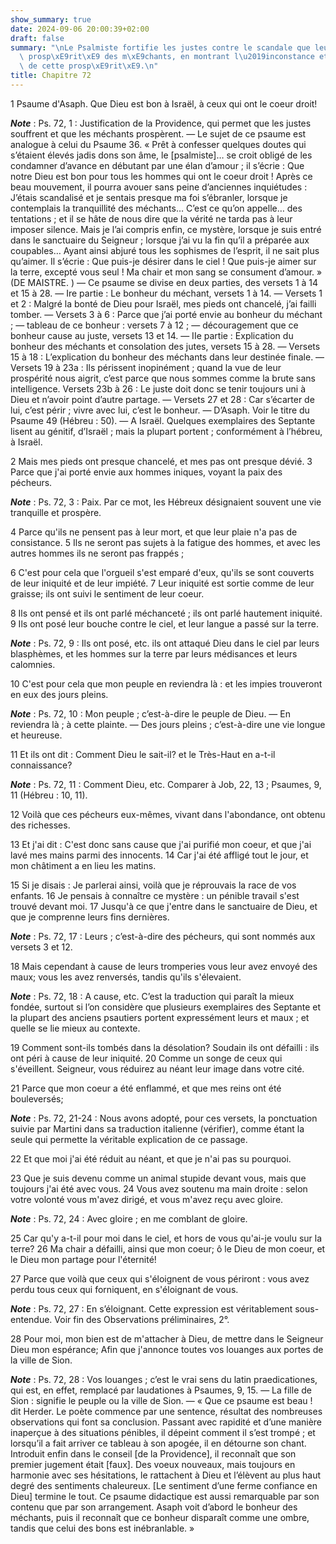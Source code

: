 ```yaml
---
show_summary: true
date: 2024-09-06 20:00:39+02:00
draft: false
summary: "\nLe Psalmiste fortifie les justes contre le scandale que leur cause la\
  \ prosp\xE9rit\xE9 des m\xE9chants, en montrant l\u2019inconstance et le revers\
  \ de cette prosp\xE9rit\xE9.\n"
title: Chapitre 72
---
```





1 Psaume d'Asaph. Que Dieu est bon à Israël, à ceux qui ont le coeur droit!

***Note*** :  Ps. 72, 1 : Justification de la Providence, qui permet que les justes souffrent et que les méchants prospèrent. ― Le sujet de ce psaume est analogue à celui du Psaume 36. « Prêt à confesser quelques doutes qui s’étaient élevés jadis dons son âme, le [psalmiste]… se croit obligé de les condamner d’avance en débutant par une élan d’amour ; il s’écrie : Que notre Dieu est bon pour tous les hommes qui ont le coeur droit ! Après ce beau mouvement, il pourra avouer sans peine d’anciennes inquiétudes : J’étais scandalisé et je sentais presque ma foi s’ébranler, lorsque je contemplais la tranquillité des méchants… C’est ce qu’on appelle… des tentations ; et il se hâte de nous dire que la vérité ne tarda pas à leur imposer silence. Mais je l’ai compris enfin, ce mystère, lorsque je suis entré dans le sanctuaire du Seigneur ; lorsque j’ai vu la fin qu’il a préparée aux coupables… Ayant ainsi abjuré tous les sophismes de l’esprit, il ne sait plus qu’aimer. Il s’écrie : Que puis-je désirer dans le ciel ! Que puis-je
aimer sur la terre, excepté vous seul ! Ma chair et mon sang se consument d’amour. » (DE MAISTRE. ) ― Ce psaume se divise en deux parties, des versets 1 à 14 et 15 à 28. ― Ire partie : Le bonheur du méchant, versets 1 à 14. ― Versets 1 et 2 : Malgré la bonté de Dieu pour Israël, mes pieds ont chancelé, j’ai failli tomber. ― Versets 3 à 6 : Parce que j’ai porté envie au bonheur du méchant ; ― tableau de ce bonheur : versets 7 à 12 ; ― découragement que ce bonheur cause au juste, versets 13 et 14. ― IIe partie : Explication du bonheur des méchants et consolation des jutes, versets 15 à 28. ― Versets 15 à 18 : L’explication du bonheur des méchants dans leur destinée finale. ― Versets 19 à 23a : Ils périssent inopinément ; quand la vue de leur prospérité nous aigrit, c’est parce que nous sommes comme la brute sans intelligence. Versets 23b à 26 : Le juste doit donc se tenir toujours uni à Dieu et n’avoir point d’autre partage. ― Versets 27 et 28 : Car s’écarter de lui, c’est périr ; vivre avec lui, c’est le
bonheur. ― D’Asaph. Voir le titre du Psaume 49 (Hébreu : 50). ― A Israël. Quelques exemplaires des Septante lisent au génitif, d’Israël ; mais la plupart portent ; conformément à l’hébreu, à Israël.


2 Mais mes pieds ont presque chancelé, et mes pas ont presque dévié. 3 Parce que j'ai porté envie aux hommes iniques, voyant la paix des pécheurs.

***Note*** :  Ps. 72, 3 : Paix. Par ce mot, les Hébreux désignaient souvent une vie tranquille et prospère.


4 Parce qu'ils ne pensent pas à leur mort, et que leur plaie n'a pas de consistance. 5 Ils ne seront pas sujets à la fatigue des hommes, et avec les autres hommes ils ne seront pas frappés ;


6 C'est pour cela que l'orgueil s'est emparé d'eux, qu'ils se sont couverts de leur iniquité et de leur impiété. 7 Leur iniquité est sortie comme de leur graisse; ils ont suivi le sentiment de leur coeur.


8 Ils ont pensé et ils ont parlé méchanceté ; ils ont parlé hautement iniquité. 9 Ils ont posé leur bouche contre le ciel, et leur langue a passé sur la terre.

***Note*** :  Ps. 72, 9 : Ils ont posé, etc. ils ont attaqué Dieu dans le ciel par leurs blasphèmes, et les hommes sur la terre par leurs médisances et leurs calomnies.


10 C'est pour cela que mon peuple en reviendra là : et les impies trouveront en eux des jours pleins.

***Note*** :  Ps. 72, 10 : Mon peuple ; c’est-à-dire le peuple de Dieu. ― En reviendra là ; à cette plainte. ― Des jours pleins ; c’est-à-dire une vie longue et heureuse.

11 Et ils ont dit : Comment Dieu le sait-il? et le Très-Haut en a-t-il connaissance?

***Note*** :  Ps. 72, 11 : Comment Dieu, etc. Comparer à Job, 22, 13 ; Psaumes, 9, 11 (Hébreu : 10, 11).

12 Voilà que ces pécheurs eux-mêmes, vivant dans l'abondance, ont obtenu des richesses.


13 Et j'ai dit : C'est donc sans cause que j'ai purifié mon coeur, et que j'ai lavé mes mains parmi des innocents. 14 Car j'ai été affligé tout le jour, et mon châtiment a en lieu les matins.


15 Si je disais : Je parlerai ainsi, voilà que je réprouvais la race de vos enfants. 16 Je pensais à connaître ce mystère : un pénible travail s'est trouvé devant moi. 17 Jusqu'à ce que j'entre dans le sanctuaire de Dieu, et que je comprenne leurs fins dernières.

***Note*** :  Ps. 72, 17 : Leurs ; c’est-à-dire des pécheurs, qui sont nommés aux versets 3 et 12.


18 Mais cependant à cause de leurs tromperies vous leur avez envoyé des maux; vous les avez renversés, tandis qu'ils s'élevaient.

***Note*** :  Ps. 72, 18 : A cause, etc. C’est la traduction qui paraît la mieux fondée, surtout si l’on considère que plusieurs exemplaires des Septante et la plupart des anciens psautiers portent expressément leurs et maux ; et quelle se lie mieux au contexte.

19 Comment sont-ils tombés dans la désolation? Soudain ils ont défailli : ils ont péri à cause de leur iniquité. 20 Comme un songe de ceux qui s'éveillent. Seigneur, vous réduirez au néant leur image dans votre cité.


21 Parce que mon coeur a été enflammé, et que mes reins ont été bouleversés;

***Note*** :  Ps. 72, 21-24 : Nous avons adopté, pour ces versets, la ponctuation suivie par Martini dans sa traduction italienne (vérifier), comme étant la seule qui permette la véritable explication de ce passage.

22 Et que moi j'ai été réduit au néant, et que je n'ai pas su pourquoi.


23 Que je suis devenu comme un animal stupide devant vous, mais que toujours j'ai été avec vous. 24 Vous avez soutenu ma main droite : selon votre volonté vous m'avez dirigé, et vous m'avez reçu avec gloire.

***Note*** :  Ps. 72, 24 : Avec gloire ; en me comblant de gloire.


25 Car qu'y a-t-il pour moi dans le ciel, et hors de vous qu'ai-je voulu sur la terre? 26 Ma chair a défailli, ainsi que mon coeur; ô le Dieu de mon coeur, et le Dieu mon partage pour l'éternité!


27 Parce que voilà que ceux qui s'éloignent de vous périront : vous avez perdu tous ceux qui forniquent, en s'éloignant de vous.

***Note*** :  Ps. 72, 27 : En s’éloignant. Cette expression est véritablement sous-entendue. Voir fin des Observations préliminaires, 2°.

28 Pour moi, mon bien est de m'attacher à Dieu, de mettre dans le Seigneur Dieu mon espérance; Afin que j'annonce toutes vos louanges aux portes de la ville de Sion.

***Note*** :  Ps. 72, 28 : Vos louanges ; c’est le vrai sens du latin praedicationes, qui est, en effet, remplacé par laudationes à Psaumes, 9, 15. ― La fille de Sion : signifie le peuple ou la ville de Sion. ― « Que ce psaume est beau ! dit Herder. Le poète commence par une sentence, résultat des nombreuses observations qui font sa conclusion. Passant avec rapidité et d’une manière inaperçue à des situations pénibles, il dépeint comment il s’est trompé ; et lorsqu’il a fait arriver ce tableau à son apogée, il en détourne son chant. Introduit enfin dans le conseil [de la Providence], il reconnaît que son premier jugement était [faux]. Des voeux nouveaux, mais toujours en harmonie avec ses hésitations, le rattachent à Dieu et l’élèvent au plus haut degré des sentiments chaleureux. [Le sentiment d’une ferme confiance en Dieu] termine le tout. Ce psaume didactique est aussi remarquable par son contenu que par son arrangement. Asaph voit d’abord le bonheur des méchants, puis il reconnaît que ce bonheur disparaît comme une
ombre, tandis que celui des bons est inébranlable. »

